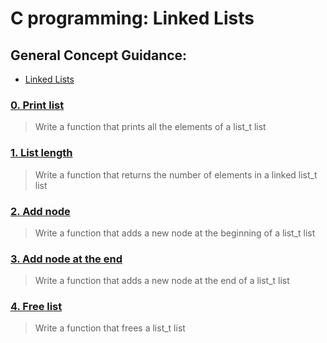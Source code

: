 # C programming: Linked Lists
## General Concept Guidance:
* [Linked Lists](https://www.youtube.com/watch?v=udapt4FGY20&feature=youtu.be&t=2m10s)
### [0. Print list](./0-print_list.c)
> Write a function that prints all the elements of a list_t list
### [1. List length](./1-list_len.c)
> Write a function that returns the number of elements in a linked list_t list
### [2. Add node](./2-add_node.c)
> Write a function that adds a new node at the beginning of a list_t list
### [3. Add node at the end](./3-add_node_end.c)
> Write a function that adds a new node at the end of a list_t list
### [4. Free list](./4-free_list.c)
> Write a function that frees a list_t list